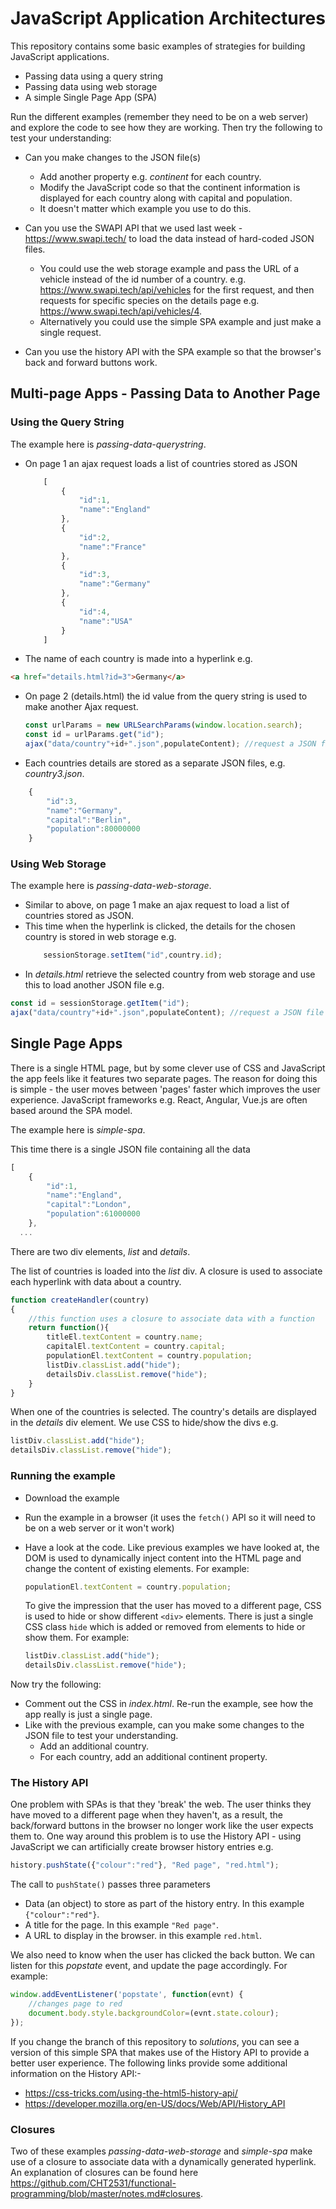 # JavaScript Application Architectures
This repository contains some basic examples of strategies for building JavaScript applications.
  * Passing data using a query string
  * Passing data using web storage
  * A simple Single Page App (SPA)

Run the different examples (remember they need to be on a web server) and explore the code to see how they are working. Then try the following to test your understanding:

* Can you make changes to the JSON file(s)
  * Add another property e.g. *continent* for each country.
  * Modify the JavaScript code so that the continent information is displayed for each country along with capital and population.
  * It doesn't matter which example you use to do this.

* Can you use the SWAPI API that we used last week - https://www.swapi.tech/ to load the data instead of hard-coded JSON files.
  * You could use the web storage example and pass the URL of a vehicle instead of the id number of a country. e.g.  https://www.swapi.tech/api/vehicles for the first request, and then requests for specific species on the details page e.g. https://www.swapi.tech/api/vehicles/4.
  * Alternatively you could use the simple SPA example and just make a single request.

* Can you use the history API with the SPA example so that the browser's back and forward buttons work.


## Multi-page Apps - Passing Data to Another Page

### Using the Query String
The example here is *passing-data-querystring*.

* On page 1 an ajax request loads a list of countries stored as JSON
    ```javascript
        [
            {
                "id":1,
                "name":"England"
            },
            {
                "id":2,
                "name":"France"
            },  
            {
                "id":3,
                "name":"Germany"
            },
            {
                "id":4,
                "name":"USA"
            }
        ]
    ```
* The name of each country is made into a hyperlink e.g.
```html
<a href="details.html?id=3">Germany</a>
```
* On page 2 (details.html) the id value from the query string is used to make another Ajax request.
    ```javascript
    const urlParams = new URLSearchParams(window.location.search);
    const id = urlParams.get("id");
    ajax("data/country"+id+".json",populateContent); //request a JSON file e.g. country3.json
    ```
* Each countries details are stored as a separate JSON files, e.g. *country3.json*.
```javascript
    {
        "id":3,
        "name":"Germany",
        "capital":"Berlin",
        "population":80000000
    }
```

### Using Web Storage

The example here is *passing-data-web-storage*.

* Similar to above, on page 1 make an ajax request to load a list of countries stored as JSON.
* This time when the hyperlink is clicked,  the details for the chosen country is stored in web storage e.g.
    ```javascript
        sessionStorage.setItem("id",country.id);
    ```
* In *details.html* retrieve the selected country from web storage and use this to load another JSON file e.g.

```javascript
const id = sessionStorage.getItem("id");
ajax("data/country"+id+".json",populateContent); //request a JSON file e.g. country3.json
```

## Single Page Apps
There is a single HTML page, but by some clever use of CSS and JavaScript the app feels like it features two separate pages. The reason for doing this is simple - the user moves between 'pages' faster which improves the user experience. JavaScript frameworks e.g. React, Angular, Vue.js are often based around the SPA model.

The example here is *simple-spa*.

This time there is a single JSON file containing all the data

```javascript
[
	{
		"id":1,
		"name":"England",
		"capital":"London",
		"population":61000000
	},
  ...
```

There are two div elements, *list* and *details*.

The list of countries is loaded into the *list* div. A closure is used to associate each hyperlink with data about a country.

```javascript
function createHandler(country)
{
	//this function uses a closure to associate data with a function
	return function(){
		titleEl.textContent = country.name;
		capitalEl.textContent = country.capital;
		populationEl.textContent = country.population;
		listDiv.classList.add("hide");
		detailsDiv.classList.remove("hide");
	}
}
```
When one of the countries is selected.
The country's details are displayed in the *details* div element.
We use CSS to hide/show the divs e.g.

```javascript
listDiv.classList.add("hide");
detailsDiv.classList.remove("hide");
```

### Running the example
* Download the example
* Run the example in a browser (it uses the ```fetch()``` API so it will need to be on a web server or it won't work)
* Have a look at the code. Like previous examples we have looked at, the DOM is used to dynamically inject content into the HTML page and change the content of existing elements. For example:

  ```javascript
  populationEl.textContent = country.population;
  ```

  To give the impression that the user has moved to a different page, CSS is used to hide or show different ```<div>``` elements. There is just a single CSS class ```hide``` which is added or removed from elements to hide or show them. For example:

  ```javascript
  listDiv.classList.add("hide");
  detailsDiv.classList.remove("hide");
  ```

Now try the following:
* Comment out the CSS in *index.html*. Re-run the example, see how the app really is just a single page.
* Like with the previous example, can you make some changes to the JSON file to test your understanding.
	* Add an additional country.
	* For each country, add an additional continent property.

### The History API
One problem with SPAs is that they 'break' the web. The user thinks they have moved to a different page when they haven't, as a result, the back/forward buttons in the browser no longer work like the user expects them to. One way around this problem is to use the History API - using JavaScript we can artificially create browser history entries e.g.

```javascript
history.pushState({"colour":"red"}, "Red page", "red.html");
```
The call to ```pushState()``` passes three parameters
* Data (an object) to store as part of the history entry. In this example ```{"colour":"red"}```.
* A title for the page. In this example ```"Red page"```.
* A URL to display in the browser. in this example ```red.html```.

We also need to know when the user has clicked the back button. We can listen for this *popstate* event, and update the page accordingly. For example:

```javascript
window.addEventListener('popstate', function(evnt) {
	//changes page to red
	document.body.style.backgroundColor=(evnt.state.colour);
});

```

If you change the branch of this repository to *solutions*, you can see a version of this simple SPA that makes use of the History API to provide a better user experience. The following links provide some additional information on the History API:-
* https://css-tricks.com/using-the-html5-history-api/
* https://developer.mozilla.org/en-US/docs/Web/API/History_API

### Closures
Two of these examples *passing-data-web-storage* and *simple-spa* make use of a closure to associate data with a dynamically generated hyperlink. An explanation of closures can be found here https://github.com/CHT2531/functional-programming/blob/master/notes.md#closures.

